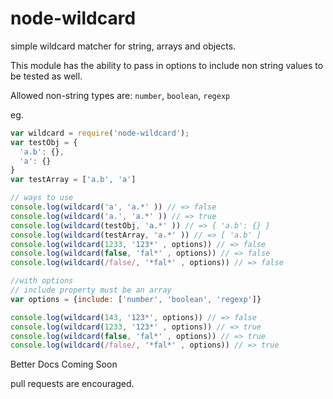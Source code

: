 # node-wildcard
simple wildcard matcher for string, arrays and objects.

This module has the ability to pass in options to include non string values to be tested as well.

Allowed non-string types are: `number`, `boolean`, `regexp`

eg.
```js
var wildcard = require('node-wildcard');
var testObj = {
  'a.b': {},
  'a': {}
}
var testArray = ['a.b', 'a']

// ways to use
console.log(wildcard('a', 'a.*' )) // => false
console.log(wildcard('a.', 'a.*' )) // => true
console.log(wildcard(testObj, 'a.*' )) // => { 'a.b': {} }
console.log(wildcard(testArray, 'a.*' )) // => [ 'a.b' ]
console.log(wildcard(1233, '123*' , options)) // => false
console.log(wildcard(false, 'fal*' , options)) // => false
console.log(wildcard(/false/, '*fal*' , options)) // => false

//with options
// include property must be an array
var options = {include: ['number', 'boolean', 'regexp']}

console.log(wildcard(143, '123*', options)) // => false
console.log(wildcard(1233, '123*' , options)) // => true
console.log(wildcard(false, 'fal*' , options)) // => true
console.log(wildcard(/false/, '*fal*' , options)) // => true
```

Better Docs Coming Soon


pull requests are encouraged.

